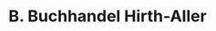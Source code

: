 ---
title: "B. Buchhandel Hirth-Aller"
url: /gaildorf/b-buchhandel-hirth-aller/
shop: Schreibwaren
---